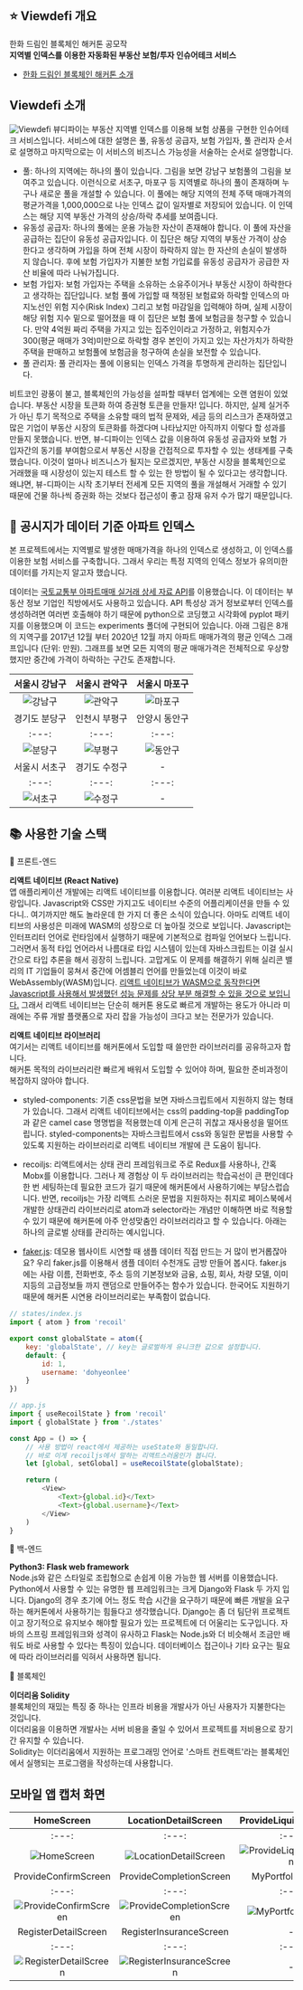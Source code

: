 ## ⭐️ Viewdefi 개요
한화 드림인 블록체인 해커톤 공모작 <br />
**지역별 인덱스를 이용한 자동화된 부동산 보험/투자 인슈어테크 서비스**
* [한화 드림인 블록체인 해커톤 소개](https://dreamin.career/academy/hackathon)

## Viewdefi 소개
![Viewdefi](./images/viewdefi.png)
뷰디파이는 부동산 지역별 인덱스를 이용해 보험 상품을 구현한 인슈어테크 서비스입니다. 서비스에 대한 설명은 풀, 유동성 공급자, 보험 가입자, 풀 관리자 순서로 설명하고 마지막으로는 이 서비스의 비즈니스 가능성을 서술하는 순서로 설명합니다.
* 풀: 하나의 지역에는 하나의 풀이 있습니다. 그림을 보면 강남구 보험풀의 그림을 보여주고 있습니다. 이런식으로 서초구, 마포구 등 지역별로 하나의 풀이 존재하며 누구나 새로운 풀을 개설할 수 있습니다. 이 풀에는 해당 지역의 전체 주택 매매가격의 평균가격을 1,000,000으로 나눈 인덱스 값이 일자별로 저장되어 있습니다. 이 인덱스는 해당 지역 부동산 가격의 상승/하락 추세를 보여줍니다.
* 유동성 공급자: 하나의 풀에는 운용 가능한 자산이 존재해야 합니다. 이 풀에 자산을 공급하는 집단이 유동성 공급자입니다. 이 집단은 해당 지역의 부동산 가격이 상승한다고 생각하며 가입을 하며 전체 시장이 하락하지 않는 한 자산의 손실이 발생하지 않습니다. 후에 보험 가입자가 지불한 보험 가입료를 유동성 공급자가 공급한 자산 비율에 따라 나눠가집니다.
* 보험 가입자: 보험 가입자는 주택을 소유하는 소유주이거나 부동산 시장이 하락한다고 생각하는 집단입니다. 보험 풀에 가입할 때 책정된 보험료와 하락할 인덱스의 마지노선인 위험 지수(Risk Index) 그리고 보험 마감일을 입력해야 하며, 실제 시장이 해당 위험 지수 밑으로 떨어졌을 때 이 집단은 보험 풀에 보험금을 청구할 수 있습니다. 만약 4억원 짜리 주택을 가지고 있는 집주인이라고 가정하고, 위험지수가 300(평균 매매가 3억)미만으로 하락할 경우 본인이 가지고 있는 자산가치가 하락한 주택을 판매하고 보험풀에 보험금을 청구하여 손실을 보전할 수 있습니다.
* 풀 관리자: 풀 관리자는 풀에 이용되는 인덱스 가격을 투명하게 관리하는 집단입니다.

비트코인 광풍이 불고, 블록체인의 가능성을 설파할 때부터 업계에는 오랜 염원이 있었습니다. 부동산 시장을 토큰화 하여 증권형 토큰을 만들자! 입니다. 하지만, 실제 실거주가 아닌 투기 목적으로 주택을 소유할 때의 법적 문제와, 세금 등의 리스크가 존재하였고 많은 기업이 부동산 시장의 토큰화를 하겠다며 나타났지만 아직까지 이렇다 할 성과를 만들지 못했습니다. 반면, 뷰-디파이는 인덱스 값을 이용하여 유동성 공급자와 보험 가입자간의 동기를 부여함으로서 부동산 시장을 간접적으로 투자할 수 있는 생태계를 구축했습니다. 이것이 얼마나 비즈니스가 될지는 모르겠지만, 부동산 시장을 블록체인으로 거래했을 때 시장성이 있는지 테스트 할 수 있는 한 방법이 될 수 있다고는 생각합니다. 왜냐면, 뷰-디파이는 시작 초기부터 전세계 모든 지역의 풀을 개설해서 거래할 수 있기 때문에 건물 하나씩 증권화 하는 것보다 접근성이 좋고 잠재 유저 수가 많기 때문입니다.

## 🧪 공시지가 데이터 기준 아파트 인덱스
본 프로젝트에서는 지역별로 발생한 매매가격을 하나의 인덱스로 생성하고, 이 인덱스를 이용한 보험 서비스를 구축합니다. 그래서 우리는 특정 지역의 인덱스 정보가 유의미한 데이터를 가지는지 알고자 했습니다.

데이터는 [국토교통부 아파트매매 실거래 상세 자료 API](https://data.go.kr/tcs/dss/selectApiDataDetailView.do?publicDataPk=15057511)를 이용했습니다. 이 데이터는 부동산 정보 기업인 직방에서도 사용하고 있습니다. API 특성상 과거 정보로부터 인덱스를 생성하려면 여러번 호출해야 하기 때문에 python으로 코딩했고 시각화에 pyplot 패키지를 이용했으며 이 코드는 experiments 폴더에 구현되어 있습니다. 아래 그림은 8개의 지역구를 2017년 12월 부터 2020년 12월 까지 아파트 매매가격의 평균 인덱스 그래프입니다 (단위: 만원). 그래프를 보면 모든 지역의 평균 매매가격은 전체적으로 우상향 했지만 중간에 가격이 하락하는 구간도 존재합니다.

| 서울시 강남구 | 서울시 관악구 | 서울시 마포구 |
|:---:|:---:|:---:|
|![강남구](./images/experiments/graph_gangnam.png) |![관악구](./images/experiments/graph_gwanak.png)|![마포구](./images/experiments/graph_mapo.png)|
| 경기도 분당구 | 인천시 부평구 | 안양시 동안구 |
|:---:|:---:|:---:|
|![분당구](./images/experiments/graph_bundang.png) |![부평구](./images/experiments/graph_boopyung.png)|![동안구](./images/experiments/graph_dongan.png)|
| 서울시 서초구 | 경기도 수정구 | - |
|:---:|:---:|:---:|
|![서초구](./images/experiments/graph_seocho.png) |![수정구](./images/experiments/graph_soojeong.png)| - |

## 📚 사용한 기술 스택
📒 프론트-엔드

**리액트 네이티브 (React Native)**<br />
앱 애플리케이션 개발에는 리액트 네이티브를 이용합니다. 여러분 리액트 네이티브는 사랑입니다. Javascript와 CSS만 가지고도 네이티브 수준의 어플리케이션을 만들 수 있다니.. 여기까지만 해도 놀라운데 한 가지 더 좋은 소식이 있습니다. 아마도 리액트 네이티브의 사용성은 미래에 WASM의 성장으로 더 높아질 것으로 보입니다. Javascript는 인터프리터 언어로 런타임에서 실행하기 때문에 기본적으로 컴파일 언어보다 느립니다. 그러면서 동적 타입 언어라서 나름대로 타입 시스템이 있는데 자바스크립트는 이걸 실시간으로 타입 추론을 해서 굉장히 느립니다. 고맙게도 이 문제를 해결하기 위해 실리콘 밸리의 IT 기업들이 뭉쳐서 중간에 어셈블리 언어를 만들었는데 이것이 바로 WebAssembly(WASM)입니다. [리액트 네이티브가 WASM으로 동작한다면 Javascript를 사용해서 발생했던 성능 문제를 상당 부분 해결할 수 있을 것으로 보입니다.](https://www.usenix.org/system/files/atc19-jangda.pdf) 그래서 리액트 네이티브는 단순히 해커톤 용도로 빠르게 개발하는 용도가 아니라 미래에는 주류 개발 플랫폼으로 자리 잡을 가능성이 크다고 보는 전문가가 있습니다.

**리액트 네이티브 라이브러리**<br/>
여기서는 리액트 네이티브를 해커톤에서 도입할 때 쓸만한 라이브러리를 공유하고자 합니다.<br/>
해커톤 목적의 라이브러리란 빠르게 배워서 도입할 수 있어야 하며, 필요한 준비과정이 복잡하지 않아야 합니다.

* styled-components: 기존 css문법을 보면 자바스크립트에서 지원하지 않는 형태가 있습니다. 그래서 리액트 네이티브에서는 css의 padding-top을 paddingTop과 같은 camel case 명명법을 적용했는데 이게 은근히 귀찮고 재사용성을 떨어뜨립니다. styled-components는 자바스크립트에서 css와 동일한 문법을 사용할 수 있도록 지원하는 라이브러리로 리액트 네이티브 개발에 큰 도움이 됩니다. 

* recoiljs: 리액트에서는 상태 관리 프레임워크로 주로 Redux를 사용하나, 간혹 Mobx를 이용합니다. 그러나 제 경험상 이 두 라이브러리는 학습곡선이 큰 편인데다 한 번 세팅하는데 필요한 코드가 길기 때문에 해커톤에서 사용하기에는 부담스럽습니다. 반면, recoiljs는 가장 리액트 스러운 문법을 지원하자는 취지로 페이스북에서 개발한 상태관리 라이브러리로 atom과 selector라는 개념만 이해하면 바로 적용할 수 있기 때문에 해커톤에 아주 안성맞춤인 라이브러리라고 할 수 있습니다. 아래는 하나의 글로벌 상태를 관리하는 예시입니다.

* [faker.js](https://github.com/marak/Faker.js/): 데모용 웹사이트 시연할 때 샘플 데이터 직접 만드는 거 많이 번거롭잖아요? 우리 faker.js를 이용해서 샘플 데이터 수천개도 금방 만들어 봅시다. faker.js에는 사람 이름, 전화번호, 주소 등의 기본정보와 금융, 쇼핑, 회사, 차량 모델, 이미지등의 고급정보들 까지 랜덤으로 만들어주는 함수가 있습니다. 한국어도 지원하기 때문에 해커톤 시연용 라이브러리로는 부족함이 없습니다.

```javascript
// states/index.js
import { atom } from 'recoil'

export const globalState = atom({
    key: 'globalState', // key는 글로벌하게 유니크한 값으로 설정합니다.
    default: {
        id: 1,
        username: 'dohyeonlee'
    }
})

// app.js
import { useRecoilState } from 'recoil'
import { globalState } from './states'

const App = () => {
    // 사용 방법이 react에서 제공하는 useState와 동일합니다.
    // 바로 이게 recoiljs에서 말하는 리액트스러움인가 봅니다.
    let [global, setGlobal] = useRecoilState(globalState);

    return (
        <View>
            <Text>{global.id}</Text>
            <Text>{global.username}</Text>
        </View>
    )
}
```

📒 백-엔드

**Python3: Flask web framework**<br />
Node.js와 같은 스타일로 조립형으로 손쉽게 이용 가능한 웹 서버를 이용했습니다. Python에서 사용할 수 있는 유명한 웹 프레임워크는 크게 Django와 Flask 두 가지 입니다. Django의 경우 초기에 어느 정도 학습 시간을 요구하기 때문에 빠른 개발을 요구하는 해커톤에서 사용하기는 힘들다고 생각했습니다. Django는 좀 더 팀단위 프로젝트이고 장기적으로 유지보수 해야할 필요가 있는 프로젝트에 더 어울리는 도구입니다. 자바의 스프링 프레임워크와 성격이 유사하고 Flask는 Node.js와 더 비슷해서 조금만 배워도 바로 사용할 수 있다는 특징이 있습니다. 데이터베이스 접근이나 기타 요구는 필요에 따라 라이브러리를 익혀서 사용하면 됩니다.

📒 블록체인

**이더리움 Solidity**<br />
블록체인의 재밌는 특징 중 하나는 인프라 비용을 개발사가 아닌 사용자가 지불한다는 것입니다.<br />
이더리움을 이용하면 개발사는 서버 비용을 줄일 수 있어서 프로젝트를 저비용으로 장기간 유지할 수 있습니다.<br />
Solidity는 이더리움에서 지원하는 프로그래밍 언어로 '스마트 컨트랙트'라는 블록체인에서 실행되는 프로그램을 작성하는데 사용합니다.

## 모바일 앱 캡처 화면
| HomeScreen | LocationDetailScreen | ProvideLiquidityScreen |
|:---:|:---:|:---:|
|:---:|:---:|:---:|
|![HomeScreen](./images/HomeScreen.png) |![LocationDetailScreen](./images/LocationDetailScreen.png)|![ProvideLiquidityScreen](./images/ProvideLiquidityScreen.png)|
| ProvideConfirmScreen | ProvideCompletionScreen | MyPortfolioScreen |
|:---:|:---:|:---:|
|![ProvideConfirmScreen](./images/ProvideConfirmScreen.png) |![ProvideCompletionScreen](./images/ProvideCompletionScreen.png)|![MyPortfolioScreen](./images/MyPortfolioScreen.png)|
| RegisterDetailScreen | RegisterInsuranceScreen | - |
|:---:|:---:|:---:|
|![RegisterDetailScreen](./images/RegisterDetailScreen.png) |![RegisterInsuranceScreen](./images/RegisterInsuranceScreen.png)| - |
